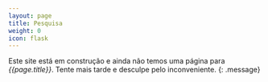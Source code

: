 ```yaml
---
layout: page
title: Pesquisa
weight: 0
icon: flask
---
```


Este site está em construção e ainda não temos uma página para
*{{page.title}}*. Tente mais tarde e desculpe pelo inconveniente.
{: .message}
